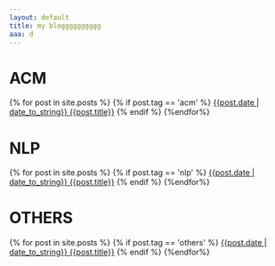 ```yaml
---
layout: default
title: my blogggggggggg
aaa: d
---
```


# ACM
{% for post in site.posts %}
{% if post.tag == 'acm' %}
 [{{post.date | date_to_string}} {{post.title}}]({{post.url}})
{% endif %}
{%endfor%}
# NLP 
{% for post in site.posts  %}
{% if post.tag == 'nlp' %}
 [{{post.date | date_to_string}} {{post.title}}]({{post.url}})
{% endif %}
{%endfor%}
# OTHERS 
{% for post in site.posts  %}
{% if post.tag == 'others' %}
 [{{post.date | date_to_string}} {{post.title}}]({{post.url}})
{% endif %}
{%endfor%}

